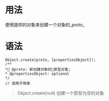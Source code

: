 # 用法
使用提供的对象来创建一个对象的_proto_

# 语法
```
Object.create(proto, [propertiesObject]);
/**
* @proto: 新创建对象的原型对象;
* @propertiesObject: optional 
*/
// 适用于继承
```

> Object.create(null) 创建一个原型为空的对象